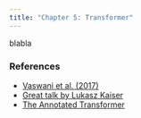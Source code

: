 ```yaml
---
title: "Chapter 5: Transformer"
---
```

blabla

<!--more-->

### References 

- [Vaswani et al. (2017)](https://proceedings.neurips.cc/paper/2017/file/3f5ee243547dee91fbd053c1c4a845aa-Paper.pdf)
- [Great talk by Lukasz Kaiser](https://www.youtube.com/watch?v=rBCqOTEfxvg)
- [The Annotated Transformer](https://nlp.seas.harvard.edu/2018/04/03/attention.html)

